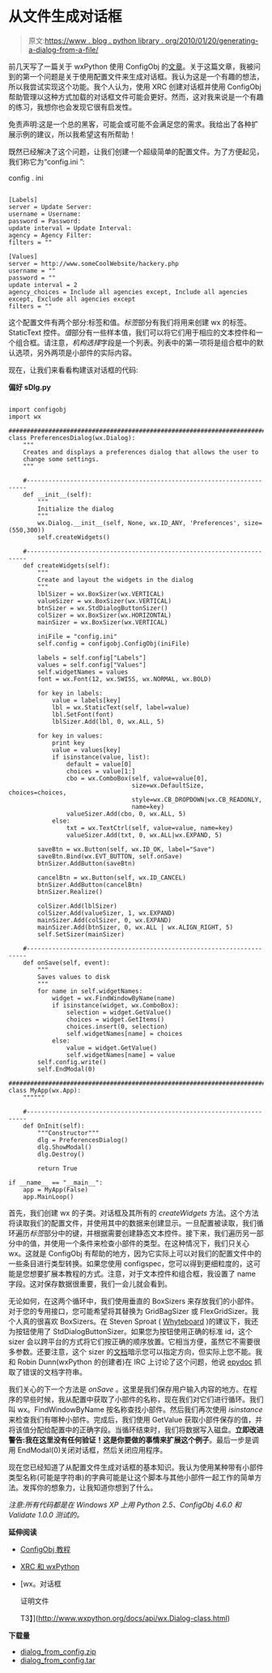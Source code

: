 # 从文件生成对话框

> 原文:[https://www . blog . python library . org/2010/01/20/generating-a-dialog-from-a-file/](https://www.blog.pythonlibrary.org/2010/01/20/generating-a-dialog-from-a-file/)

前几天写了一篇关于 wxPython 使用 ConfigObj 的[文章](https://www.blog.pythonlibrary.org/2010/01/17/configobj-wxpython-geek-happiness/)。关于这篇文章，我被问到的第一个问题是关于使用配置文件来生成对话框。我认为这是一个有趣的想法，所以我尝试实现这个功能。我个人认为，使用 XRC 创建对话框并使用 ConfigObj 帮助管理以这种方式加载的对话框文件可能会更好。然而，这对我来说是一个有趣的练习，我想你也会发现它很有启发性。

免责声明:这是一个总的黑客，可能会或可能不会满足您的需求。我给出了各种扩展示例的建议，所以我希望这有所帮助！

既然已经解决了这个问题，让我们创建一个超级简单的配置文件。为了方便起见，我们称它为“config.ini ”:

config . ini

```

[Labels]
server = Update Server:
username = Username:
password = Password:
update interval = Update Interval:
agency = Agency Filter:
filters = ""

[Values]
server = http://www.someCoolWebsite/hackery.php
username = ""
password = ""
update interval = 2
agency_choices = Include all agencies except, Include all agencies except, Exclude all agencies except
filters = ""

```

这个配置文件有两个部分:标签和值。*标签*部分有我们将用来创建 wx 的标签。StaticText 控件。*值*部分有一些样本值，我们可以将它们用于相应的文本控件和一个组合框。请注意，*机构选择*字段是一个列表。列表中的第一项将是组合框中的默认选项，另外两项是小部件的实际内容。

现在，让我们来看看构建该对话框的代码:

**偏好 sDlg.py**

```

import configobj
import wx

########################################################################
class PreferencesDialog(wx.Dialog):
    """
    Creates and displays a preferences dialog that allows the user to
    change some settings.
    """

    #----------------------------------------------------------------------
    def __init__(self):
        """
        Initialize the dialog
        """
        wx.Dialog.__init__(self, None, wx.ID_ANY, 'Preferences', size=(550,300))
        self.createWidgets()

    #----------------------------------------------------------------------
    def createWidgets(self):
        """
        Create and layout the widgets in the dialog
        """
        lblSizer = wx.BoxSizer(wx.VERTICAL)
        valueSizer = wx.BoxSizer(wx.VERTICAL)
        btnSizer = wx.StdDialogButtonSizer()
        colSizer = wx.BoxSizer(wx.HORIZONTAL)
        mainSizer = wx.BoxSizer(wx.VERTICAL)

        iniFile = "config.ini"
        self.config = configobj.ConfigObj(iniFile)

        labels = self.config["Labels"]
        values = self.config["Values"]
        self.widgetNames = values
        font = wx.Font(12, wx.SWISS, wx.NORMAL, wx.BOLD)

        for key in labels:
            value = labels[key]
            lbl = wx.StaticText(self, label=value)
            lbl.SetFont(font)
            lblSizer.Add(lbl, 0, wx.ALL, 5)

        for key in values:
            print key
            value = values[key]
            if isinstance(value, list):
                default = value[0]
                choices = value[1:]
                cbo = wx.ComboBox(self, value=value[0],
                                  size=wx.DefaultSize, choices=choices, 
                                  style=wx.CB_DROPDOWN|wx.CB_READONLY, 
                                  name=key)
                valueSizer.Add(cbo, 0, wx.ALL, 5)
            else:
                txt = wx.TextCtrl(self, value=value, name=key)
                valueSizer.Add(txt, 0, wx.ALL|wx.EXPAND, 5)

        saveBtn = wx.Button(self, wx.ID_OK, label="Save")
        saveBtn.Bind(wx.EVT_BUTTON, self.onSave)
        btnSizer.AddButton(saveBtn)

        cancelBtn = wx.Button(self, wx.ID_CANCEL)
        btnSizer.AddButton(cancelBtn)
        btnSizer.Realize()

        colSizer.Add(lblSizer)
        colSizer.Add(valueSizer, 1, wx.EXPAND)
        mainSizer.Add(colSizer, 0, wx.EXPAND)
        mainSizer.Add(btnSizer, 0, wx.ALL | wx.ALIGN_RIGHT, 5)
        self.SetSizer(mainSizer)

    #----------------------------------------------------------------------
    def onSave(self, event):
        """
        Saves values to disk
        """
        for name in self.widgetNames:
            widget = wx.FindWindowByName(name)
            if isinstance(widget, wx.ComboBox):
                selection = widget.GetValue()
                choices = widget.GetItems()
                choices.insert(0, selection)
                self.widgetNames[name] = choices
            else:
                value = widget.GetValue()
                self.widgetNames[name] = value
        self.config.write()
        self.EndModal(0)

########################################################################
class MyApp(wx.App):
    """"""

    #----------------------------------------------------------------------
    def OnInit(self):
        """Constructor"""
        dlg = PreferencesDialog()
        dlg.ShowModal()
        dlg.Destroy()

        return True

if __name__ == "__main__":
    app = MyApp(False)
    app.MainLoop()

```

首先，我们创建 wx 的子类。对话框及其所有的 *createWidgets* 方法。这个方法将读取我们的配置文件，并使用其中的数据来创建显示。一旦配置被读取，我们循环遍历*标签*部分中的键，并根据需要创建静态文本控件。接下来，我们遍历另一部分中的值，并使用一个条件来检查小部件的类型。在这种情况下，我们只关心 wx。这就是 ConfigObj 有帮助的地方，因为它实际上可以对我们的配置文件中的一些条目进行类型转换。如果您使用 configspec，您可以得到更细粒度的，这可能是您想要扩展本教程的方式。注意，对于文本控件和组合框，我设置了 name 字段。这对保存数据很重要，我们一会儿就会看到。

无论如何，在这两个循环中，我们使用垂直的 BoxSizers 来存放我们的小部件。对于您的专用接口，您可能希望将其替换为 GridBagSizer 或 FlexGridSizer。我个人真的很喜欢 BoxSizers。在 Steven Sproat ( [Whyteboard](https://launchpad.net/whyteboard) )的建议下，我还为按钮使用了 StdDialogButtonSizer。如果您为按钮使用正确的标准 id，这个 sizer 会以跨平台的方式将它们按正确的顺序放置。它相当方便，虽然它不需要很多参数。还要注意，这个 sizer 的[文档](http://www.wxpython.org/docs/api/wx.StdDialogButtonSizer-class.html)暗示您可以指定方向，但实际上您不能。我和 Robin Dunn(wxPython 的创建者)在 IRC 上讨论了这个问题，他说 [epydoc](http://epydoc.sourceforge.net/) 抓取了错误的文档字符串。

我们关心的下一个方法是 *onSave* 。这里是我们保存用户输入内容的地方。在程序的早些时候，我从配置中获取了小部件的名称，现在我们对它们进行循环。我们叫 wx。FindWindowByName 按名称查找小部件。然后我们再次使用 *isinstance* 来检查我们有哪种小部件。完成后，我们使用 GetValue 获取小部件保存的值，并将该值分配给配置中的正确字段。当循环结束时，我们将数据写入磁盘。**立即改进警告:我在这里没有任何验证！这是你要做的事情来扩展这个例子**。最后一步是调用 EndModal(0)关闭对话框，然后关闭应用程序。

现在您已经知道了从配置文件生成对话框的基本知识。我认为使用某种带有小部件类型名称(可能是字符串)的字典可能是让这个脚本与其他小部件一起工作的简单方法。发挥你的想象力，让我知道你想到了什么。

*注意:所有代码都是在 Windows XP 上用 Python 2.5、ConfigObj 4.6.0 和 Validate 1.0.0 测试的。*

**延伸阅读**

*   [ConfigObj 教程](http://www.voidspace.org.uk/python/articles/configobj.shtml)
*   [XRC 和 wxPython](http://wiki.wxpython.org/UsingXmlResources)
*   [wx。对话框

    证明文件

    T3】](http://www.wxpython.org/docs/api/wx.Dialog-class.html)

**下载量**

*   [dialog_from_config.zip](https://www.blog.pythonlibrary.org/wp-content/uploads/2010/01/dialog_from_config.zip)
*   [dialog_from_config.tar](https://www.blog.pythonlibrary.org/wp-content/uploads/2010/01/dialog_from_config.tar)